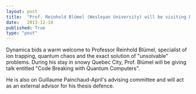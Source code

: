 ```yaml
---
layout: post
title:  "Prof. Reinhold Blümel (Wesleyan University) will be visiting Dynamica between the 9th and 12th of December"
date:   2013-12-10
published: True
type: "post"
---
```


Dynamica bids a warm welcome to Professor Reinhold Blümel, specialist of ion trapping, quantum chaos and the exact solution of "unsolvable" problems.
During his stay in snowy Quebec City, Prof. Blümel will be giving talk entitled "Code Breaking with Quantum Computers".


 He is also on Guillaume Painchaud-April's advising committee and will act as an external advisor for his thesis defence.


